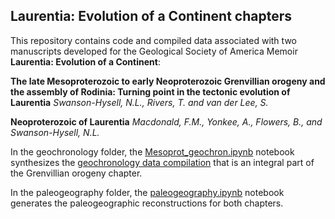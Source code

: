 ## Laurentia: Evolution of a Continent chapters

This repository contains code and compiled data associated with two manuscripts developed for the Geological Society of America Memoir **Laurentia: Evolution of a Continent**:

**The late Mesoproterozoic to early Neoproterozoic Grenvillian orogeny and the assembly of Rodinia: Turning point in the tectonic evolution of Laurentia**
*Swanson-Hysell, N.L., Rivers, T. and van der Lee, S.*

**Neoproterozoic of Laurentia**
*Macdonald, F.M., Yonkee, A., Flowers, B., and Swanson-Hysell, N.L.*

In the geochronology folder, the [Mesoprot_geochron.ipynb](https://github.com/Swanson-Hysell/Mesoproterozoic_Turning_Point/blob/main/geochronology/Mesoprot_geochron.ipynb) notebook synthesizes the [geochronology data compilation](https://github.com/Swanson-Hysell/Mesoproterozoic_Turning_Point/blob/main/geochronology/data/Mesoproterozoic_Laurentia_dates.csv)  that is an integral part of the Grenvillian orogeny chapter.

In the paleogeography folder, the [paleogeography.ipynb](https://github.com/Swanson-Hysell/Mesoproterozoic_Turning_Point/blob/main/paleogeography/paleogeography.ipynb) notebook generates the paleogeographic reconstructions for both chapters.
